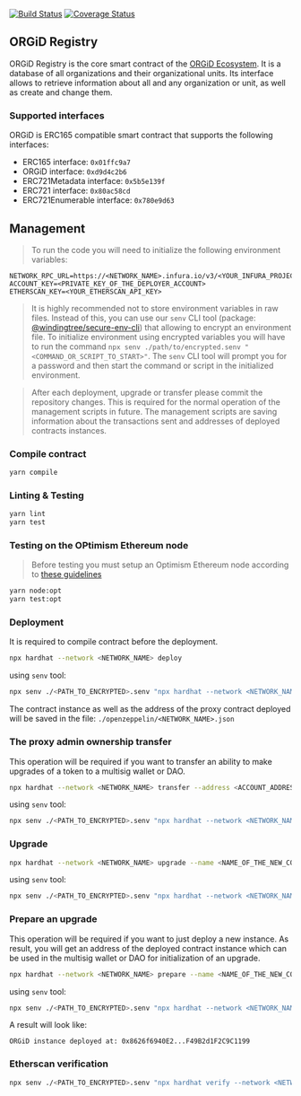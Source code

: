 [![Build Status](https://travis-ci.org/windingtree/org.id.svg?branch=master)](https://travis-ci.org/windingtree/org.id)
[![Coverage Status](https://coveralls.io/repos/github/windingtree/org.id/badge.svg?branch=orgid-nft)](https://coveralls.io/github/windingtree/org.id?branch=orgid-nft&v=3.0)

## ORGiD Registry

ORGiD Registry is the core smart contract of the [ORGiD Ecosystem](https://orgid.tech). It is a database of all organizations and their organizational units. Its interface allows to retrieve information about all and any organization or unit, as well as create and change them.

### Supported interfaces

ORGiD is ERC165 compatible smart contract that supports the following interfaces:

- ERC165 interface: `0x01ffc9a7`
- ORGiD interface: `0xd9d4c2b6`
- ERC721Metadata interface: `0x5b5e139f`
- ERC721 interface: `0x80ac58cd`
- ERC721Enumerable interface: `0x780e9d63`

## Management

> To run the code you will need to initialize the following environment variables:

```
NETWORK_RPC_URL=https://<NETWORK_NAME>.infura.io/v3/<YOUR_INFURA_PROJECT_ID>
ACCOUNT_KEY=<PRIVATE_KEY_OF_THE_DEPLOYER_ACCOUNT>
ETHERSCAN_KEY=<YOUR_ETHERSCAN_API_KEY>
```

> It is highly recommended not to store environment variables in raw files. Instead of this, you can use our `senv` CLI tool (package: [@windingtree/secure-env-cli](https://github.com/windingtree/secure-env-cli)) that allowing to encrypt an environment file. To initialize environment using encrypted variables you will have to run the command `npx senv ./path/to/encrypted.senv "<COMMAND_OR_SCRIPT_TO_START>"`. The `senv` CLI tool will prompt you for a password and then start the command or script in the initialized environment.

> After each deployment, upgrade or transfer please commit the repository changes. This is required for the normal operation of the management scripts in future. The management scripts are saving information about the transactions sent and addresses of deployed contracts instances.

### Compile contract

```bash
yarn compile
```

### Linting & Testing

```bash
yarn lint
yarn test
```

### Testing on the OPtimism Ethereum node

> Before testing you must setup an Optimism Ethereum node according to [these guidelines](./OPTIMISM.md)

```bash
yarn node:opt
yarn test:opt
```

### Deployment

It is required to compile contract before the deployment.

```bash
npx hardhat --network <NETWORK_NAME> deploy
```

using `senv` tool:

```bash
npx senv ./<PATH_TO_ENCRYPTED>.senv "npx hardhat --network <NETWORK_NAME> deploy"
```

The contract instance as well as the address of the proxy contract deployed will be saved in the file:
`./openzeppelin/<NETWORK_NAME>.json`

### The proxy admin ownership transfer

This operation will be required if you want to transfer an ability to make upgrades of a token to a multisig wallet or DAO.

```bash
npx hardhat --network <NETWORK_NAME> transfer --address <ACCOUNT_ADDRESS>
```

using `senv` tool:

```bash
npx senv ./<PATH_TO_ENCRYPTED>.senv "npx hardhat --network <NETWORK_NAME> transfer --address <ACCOUNT_ADDRESS>"
```

### Upgrade

```bash
npx hardhat --network <NETWORK_NAME> upgrade --name <NAME_OF_THE_NEW_CONTRACT> --proxy <PROXY_ADDRESS_TO_UPGRADE>
```

using `senv` tool:

```bash
npx senv ./<PATH_TO_ENCRYPTED>.senv "npx hardhat --network <NETWORK_NAME> upgrade --name <NAME_OF_THE_NEW_CONTRACT> --proxy <PROXY_ADDRESS_TO_UPGRADE>"
```

### Prepare an upgrade

This operation will be required if you want to just deploy a new instance. As result, you will get an address of the deployed contract instance which can be used in the multisig wallet or DAO for initialization of an upgrade.

```bash
npx hardhat --network <NETWORK_NAME> prepare --name <NAME_OF_THE_NEW_CONTRACT> --proxy <PROXY_ADDRESS_TO_UPGRADE>
```

using `senv` tool:

```bash
npx senv ./<PATH_TO_ENCRYPTED>.senv "npx hardhat --network <NETWORK_NAME> prepare --name <NAME_OF_THE_NEW_CONTRACT> --proxy <PROXY_ADDRESS_TO_UPGRADE>"
```

A result will look like:

```text
ORGiD instance deployed at: 0x8626f6940E2...F49B2d1F2C9C1199
```

### Etherscan verification

```bash
npx senv ./<PATH_TO_ENCRYPTED>.senv "npx hardhat verify --network <NETWORK_NAME> <CONTRACT_ADDRESS_TO_VERIFY>"
```
